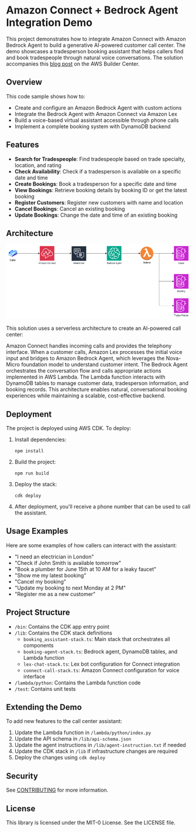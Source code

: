 # Amazon Connect + Bedrock Agent Integration Demo

This project demonstrates how to integrate Amazon Connect with Amazon Bedrock Agent to build a generative AI-powered customer call center. The demo showcases a tradesperson booking assistant that helps callers find and book tradespeople through natural voice conversations. The solution accompanies this [blog post](https://builder.aws.com/content/2zx0dCEoXx0rB4z33jAzwSWAUOF/building-an-ai-powered-call-center-with-amazon-connect-and-bedrock-agent) on the AWS Builder Center.


## Overview

This code sample shows how to:

- Create and configure an Amazon Bedrock Agent with custom actions
- Integrate the Bedrock Agent with Amazon Connect via Amazon Lex
- Build a voice-based virtual assistant accessible through phone calls
- Implement a complete booking system with DynamoDB backend

## Features

- **Search for Tradespeople**: Find tradespeople based on trade specialty, location, and rating
- **Check Availability**: Check if a tradesperson is available on a specific date and time
- **Create Bookings**: Book a tradesperson for a specific date and time
- **View Bookings**: Retrieve booking details by booking ID or get the latest booking
- **Register Customers**: Register new customers with name and location
- **Cancel Bookings**: Cancel an existing booking
- **Update Bookings**: Change the date and time of an existing booking

## Architecture

![Architecture Diagram](architecture.png)

This solution uses a serverless architecture to create an AI-powered call center:

Amazon Connect handles incoming calls and provides the telephony interface. When a customer calls, Amazon Lex processes the initial voice input and bridges to Amazon Bedrock Agent, which leverages the Nova-Micro foundation model to understand customer intent. The Bedrock Agent orchestrates the conversation flow and calls appropriate actions implemented in AWS Lambda. The Lambda function interacts with DynamoDB tables to manage customer data, tradesperson information, and booking records. This architecture enables natural, conversational booking experiences while maintaining a scalable, cost-effective backend.

## Deployment

The project is deployed using AWS CDK. To deploy:

1. Install dependencies:

   ```
   npm install
   ```

2. Build the project:

   ```
   npm run build
   ```

3. Deploy the stack:

   ```
   cdk deploy
   ```

4. After deployment, you'll receive a phone number that can be used to call the assistant.

## Usage Examples

Here are some examples of how callers can interact with the assistant:

- "I need an electrician in London"
- "Check if John Smith is available tomorrow"
- "Book a plumber for June 15th at 10 AM for a leaky faucet"
- "Show me my latest booking"
- "Cancel my booking"
- "Update my booking to next Monday at 2 PM"
- "Register me as a new customer"

## Project Structure

- `/bin`: Contains the CDK app entry point
- `/lib`: Contains the CDK stack definitions
  - `booking_assistant-stack.ts`: Main stack that orchestrates all components
  - `booking-agent-stack.ts`: Bedrock agent, DynamoDB tables, and Lambda function
  - `lex-chat-stack.ts`: Lex bot configuration for Connect integration
  - `connect-call-stack.ts`: Amazon Connect configuration for voice interface
- `/lambda/python`: Contains the Lambda function code
- `/test`: Contains unit tests

## Extending the Demo

To add new features to the call center assistant:

1. Update the Lambda function in `/lambda/python/index.py`
2. Update the API schema in `/lib/api-schema.json`
3. Update the agent instructions in `/lib/agent-instruction.txt` if needed
4. Update the CDK stack in `/lib` if infrastructure changes are required
5. Deploy the changes using `cdk deploy`

## Security

See [CONTRIBUTING](CONTRIBUTING.md#security-issue-notifications) for more information.

## License

This library is licensed under the MIT-0 License. See the LICENSE file.
